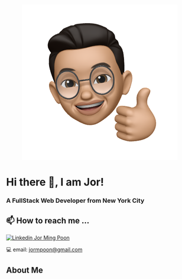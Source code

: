 <p align="center">
  <img src="/img/JMPlogo.png">
</p>



# Hi there 👋, I am Jor! 
### A FullStack Web Developer from New York City

## 📫 How to reach me ...

<i class="fab fa-linkedin"></i> [![Linkedin](https://i.stack.imgur.com/gVE0j.png) Jor Ming Poon](https://www.linkedin.com/in/jor-ming-poon/)

💻 email: jormpoon@gmail.com

## About Me


<!--
**JorPoon/JorPoon** is a ✨ _special_ ✨ repository because its `README.md` (this file) appears on your GitHub profile.

Here are some ideas to get you started:

- 🔭 I’m currently working on ...
- 🌱 I’m currently learning ...
- 👯 I’m looking to collaborate on ...
- 🤔 I’m looking for help with ...
- 💬 Ask me about ...
- 📫 How to reach me: ...
- 😄 Pronouns: ...
- ⚡ Fun fact: ...
-->
